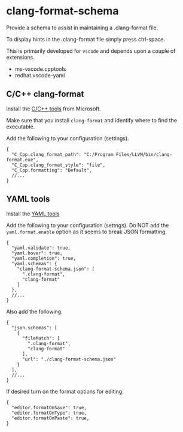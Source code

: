 # clang-format-schema

Provide a schema to assist in maintaining a .clang-format file.

To display hints in the .clang-format file simply press ctrl-space.

This is primarily developed for `vscode` and depends upon a couple of extensions. 

* ms-vscode.cpptools
* redhat.vscode-yaml

## C/C++ clang-format ##

Install the [C/C++ tools](https://marketplace.visualstudio.com/items?itemName=ms-vscode.cpptools) from Microsoft.

Make sure that you install `clang-format` and identify where to find the executable.

Add the following to your configuration (settings).

```jsonc
{
  "C_Cpp.clang_format_path": "C:/Program Files/LLVM/bin/clang-format.exe",
  "C_Cpp.clang_format_style": "file",
  "C_Cpp.formatting": "Default",
  //...
}
```

## YAML tools ##

Install the [YAML tools](https://marketplace.visualstudio.com/items?itemName=redhat.vscode-yaml)

Add the following to your configuration (settngs).  Do NOT add the `yaml.format.enable` option as it seems to break JSON formatting.

```jsonc
{
  "yaml.validate": true,
  "yaml.hover": true,
  "yaml.completion": true,
  "yaml.schemas": {
    "clang-format-schema.json": [
      ".clang-format",
      "clang-format"
    ]
  },
  //...
}
```

Also add the following.

```jsonc
{
  "json.schemas": [
    {
      "fileMatch": [
        ".clang-format",
        "clang-format"
      ],
      "url": "./clang-format-schema.json"
    }
  ],
  //...
}
```

If desired turn on the format options for editing:

```jsonc
{
  "editor.formatOnSave": true,
  "editor.formatOnType": true,
  "editor.formatOnPaste": true,
}
```
